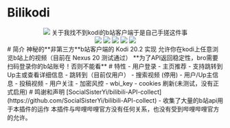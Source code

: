 # Bilikodi
<center>
<img src="https://raw.github.com/Toad114514/plugin.video.bilikodi/ref/heads/main/icon.png"/>
关于我找不到kodi的b站客户端于是自己手搓这件事<br>
<img src="https://img.shields.io/github/stars/Toad114514/Staxle.svg"/>
<img src="https://img.shields.io/github/forks/Toad114514/Staxle.svg"/>
<img src="https://img.shields.io/github/issues/Toad114514/Staxle.svg"/>
<img src="https://img.shields.io/github/watchers/Toad114514/Staxle.svg"/>
<img src="https://img.shields.io/badge/language-Python%203-blue.svg"/>
</center>
# 简介
神秘的**非第三方**b站客户端的 Kodi 20.2 实现  
允许你在kodi上任意浏览b站上的视频（目前在 Nexus 20 测试通过）  
**为了API返回稳定性，bro需要扫码登录你的b站账号！否则不能看**
# 特性
 - 用户登录
 - 主页推荐
   - 支持跳转到Up主或查看详细信息
 - 跳转到（目前仅用户）
 - 搜索视频 (停用)
 - 用户/Up主信息
   - 投稿视频
   - 用户关注
 - 加密风控
   - wbi_key
   - cookies 刷新(未测试，没有正式启用)
# 鸣谢和声明
[SocialSisterYi/bilibili-API-collect](https://github.com/SocialSisterYi/bilibili-API-collect) - 收集了大量的b站api用于本插件的运作  
本插件与哔哩哔哩官方没有任何关系，也没有受到哔哩哔哩官方的允许。  